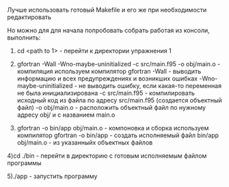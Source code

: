 Лучше использовать готовый Makefile и его же при необходимости редактировать 

Но можно для для начала попробовать собрать работая из консоли, выполнить:

1) cd <path to 1>    - перейти к директории упражнения 1

2) gfortran -Wall -Wno-maybe-uninitialized -c src/main.f95 -o obj/main.o   - компиляция
  используем компилятор gfortran 
  -Wall                      - выводить информацию и всех предупреждениях и возникших ошибках
  -Wno-maybe-uninitialized   - не выводить ошибку, если какая-то переменная не была инициализирована
  -c src/main.f95            - компилировать исходный код из файла по адресу src/main.f95 (создается объектный файл)
  -o obj/main.o              - расположить объектный файл по нужному адресу obj/ и с названием main.o
  
3) gfortran -o bin/app obj/main.o   - компоновка и сборка
используем компилятор gfortran 
-o bin/app                  - создать исполняемый файл bin/app 
obj/main.o                  - из указанныйх объектных файлов  

4)cd ./bin                  - перейти в директорию с готовым исполняемым файлом программы

5)./app                     - запустить программу


